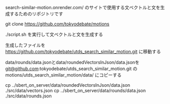 search-similar-motion.onrender.com/ のサイトで使用する文ベクトルと文を生成するためのリポジトリです

git clone https://github.com/tokyodebate/motions

./script.sh を実行して文ベクトルと文を生成する

生成したファイルを
https://github.com/tokyodebate/utds_search_similar_motion.git
に移動する

data/rounds/data.jsonとdata/roundedVectorsInJson/data.jsonを
git@github.com:tokyodebate/utds_search_similar_motion.git
の motions/utds_search_similar_motion/data/ にコピーする

cp ../sbert_on_server/data/roundedVectorsInJson/data.json ./src/data/vectors.json
cp ../sbert_on_server/data/rounds/data.json ./src/data/rounds.json
